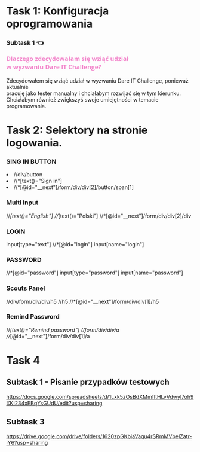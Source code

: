 # Task 1: Konfiguracja oprogramowania

### Subtask 1 👈 <p style="color:#F388CC; font-family: 'Open Sans', sans-serif;"> Dlaczego zdecydowałam się wziąć udział<br>w wyzwaniu Dare IT Challenge? </p>
Zdecydowałem się wziąć udział w wyzwaniu Dare IT Challenge, ponieważ aktualnie<br>pracuję jako tester manualny i chciałabym rozwijać się w tym kierunku.
<br>Chciałabym również zwiększyś swoje umiejętności w temacie programowania.

# Task 2: Selektory na stronie logowania.

### SING IN BUTTON

<li>//div/button <br></li>
<li>//*[text()="Sign in"] <br></li>
<li>//*[@id="__next"]/form/div/div[2]/button/span[1]</li>

### Multi Input 

//*[text()="English"]
//*[text()="Polski"]
//*[@id="__next"]/form/div/div[2]/div


### LOGIN

input[type="text"]
//*[@id="login"]
input[name="login"]

### PASSWORD

//*[@id="password"]
input[type="password"]
input[name="password"]

### Scouts Panel

//div/form/div/div/h5
//h5
//*[@id="__next"]/form/div/div[1]/h5


### Remind Password

//*[text()="Remind password"]
//form/div/div/a
//*[@id="__next"]/form/div/div[1]/a


# Task 4

## Subtask 1 - Pisanie przypadków testowych

https://docs.google.com/spreadsheets/d/1Lxk5zOsBdXMmfltHLvVdwyl7oh9XKI234xEBqYsGUdU/edit?usp=sharing

## Subtask 3 

https://drive.google.com/drive/folders/1620zpGKbiaVaqu4rSRmMVbeIZatr-iY6?usp=sharing

